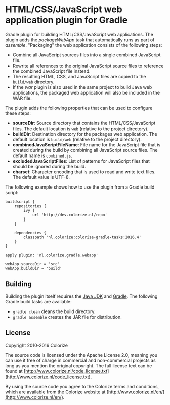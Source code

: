 HTML/CSS/JavaScript web application plugin for Gradle
=====================================================

Gradle plugin for building HTML/CSS/JavaScript web applications. The plugin adds the 
*packageWebApp* task that automatically runs as part of *assemble*. "Packaging" the web 
application consists of the following steps:

  - Combine all JavaScript sources files into a single combined JavaScript file.
  - Rewrite all references to the original JavaScript source files to reference the combined
    JavaScript file instead.
  - The resulting HTML, CSS, and JavaScript files are copied to the `build/web` directory.
  - If the *war* plugin is also used in the same project to build Java web applications, the 
    packaged web application will also be included in the WAR file.
  
The plugin adds the following properties that can be used to configure these steps:

  - **sourceDir**: Source directory that contains the HTML/CSS/JavaScript files. The default
    location is `web` (relative to the project directory).
  - **buildDir**: Destination directory for the packages web application. The default location is
    `build/web` (relative to the project directory).
  - **combinedJavaScriptFileName**: File name for the JavaScript file that is created during the
    build by combining all JavaScript source files. The default name is `combined.js`.
  - **excludedJavaScriptFiles**: List of patterns for JavaScript files that should be ignored
    during the build. 
  - **charset**: Character encoding that is used to read and write text files. The default value
    is UTF-8.
    
The following example shows how to use the plugin from a Gradle build script:

    buildscript {
        repositories {
            ivy {
                url 'http://dev.colorize.nl/repo'
            }
        }
    
        dependencies {
            classpath 'nl.colorize:colorize-gradle-tasks:2016.4'
        }
    }
    
    apply plugin: 'nl.colorize.gradle.webapp'

    webApp.sourceDir = 'src'
    webApp.buildDir = 'build'
  
Building
--------

Building the plugin itself requires the [Java JDK](http://java.oracle.com) and 
[Gradle](http://gradle.org). The following Gradle build tasks are available:

- `gradle clean` cleans the build directory.
- `gradle assemble` creates the JAR file for distribution.

License
-------

Copyright 2010-2016 Colorize

The source code is licensed under the Apache License 2.0, meaning you can use it free of charge 
in commercial and non-commercial projects as long as you mention the original copyright.
The full license text can be found at 
[http://www.colorize.nl/code_license.txt](http://www.colorize.nl/code_license.txt).

By using the source code you agree to the Colorize terms and conditions, which are available 
from the Colorize website at [http://www.colorize.nl/en/](http://www.colorize.nl/en/).
